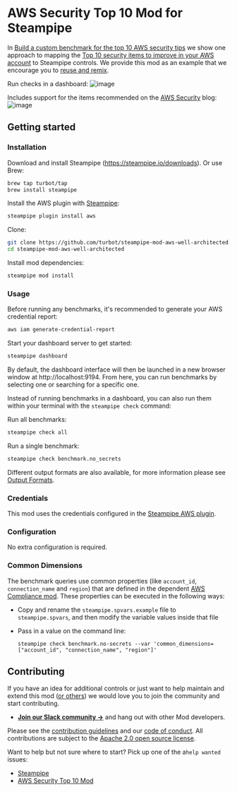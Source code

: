 # AWS Security Top 10 Mod for Steampipe

In [Build a custom benchmark for the top 10 AWS security tips](https://steampipie.io/blog/aws-security-top-10) we show one approach to mapping the [Top 10 security items to improve in your AWS account](https://aws.amazon.com/blogs/security/top-10-security-items-to-improve-in-your-aws-account/) to Steampipe controls. We provide this mod as an example that we encourage you to [reuse and remix](https://steampipe.io/blog/remixing-dashboards).

Run checks in a dashboard:
![image](https://raw.githubusercontent.com/turbot/steampipe-mod-aws-security-top-10/main/docs/aws-top-10-dashboard.png)

Includes support for the items recommended on the [AWS Security](https://aws.amazon.com/blogs/security/top-10-security-items-to-improve-in-your-aws-account/) blog:
![image](https://d2908q01vomqb2.cloudfront.net/22d200f8670dbdb3e253a90eee5098477c95c23d/2020/03/19/10-Security-Itemsb-Figure-1.png)

## Getting started

### Installation

Download and install Steampipe (https://steampipe.io/downloads). Or use Brew:

```sh
brew tap turbot/tap
brew install steampipe
```

Install the AWS plugin with [Steampipe](https://steampipe.io):

```sh
steampipe plugin install aws
```

Clone:

```sh
git clone https://github.com/turbot/steampipe-mod-aws-well-architected.git
cd steampipe-mod-aws-well-architected
```

Install mod dependencies:

```sh
steampipe mod install
```

### Usage

Before running any benchmarks, it's recommended to generate your AWS credential report:

```sh
aws iam generate-credential-report
```

Start your dashboard server to get started:

```sh
steampipe dashboard
```

By default, the dashboard interface will then be launched in a new browser
window at http://localhost:9194. From here, you can run benchmarks by
selecting one or searching for a specific one.

Instead of running benchmarks in a dashboard, you can also run them within your
terminal with the `steampipe check` command:

Run all benchmarks:

```sh
steampipe check all
```

Run a single benchmark:

```sh
steampipe check benchmark.no_secrets
```

Different output formats are also available, for more information please see
[Output Formats](https://steampipe.io/docs/reference/cli/check#output-formats).

### Credentials

This mod uses the credentials configured in the [Steampipe AWS plugin](https://hub.steampipe.io/plugins/turbot/aws).

### Configuration

No extra configuration is required.

### Common Dimensions

The benchmark queries use common properties (like `account_id`, `connection_name` and `region`) that are defined in the dependent [AWS Compliance mod](https://github.com/turbot/steampipe-mod-aws-compliance). These properties can be executed in the following ways:

- Copy and rename the `steampipe.spvars.example` file to `steampipe.spvars`, and then modify the variable values inside that file

- Pass in a value on the command line:

  ```shell
  steampipe check benchmark.no-secrets --var 'common_dimensions=["account_id", "connection_name", "region"]'
  ```

## Contributing

If you have an idea for additional controls or just want to help maintain and extend this mod ([or others](https://github.com/topics/steampipe-mod)) we would love you to join the community and start contributing.

- **[Join our Slack community →](https://steampipe.io/community/join)** and hang out with other Mod developers.

Please see the [contribution guidelines](https://github.com/turbot/steampipe/blob/main/CONTRIBUTING.md) and our [code of conduct](https://github.com/turbot/steampipe/blob/main/CODE_OF_CONDUCT.md). All contributions are subject to the [Apache 2.0 open source license](https://github.com/turbot/steampipe-mod-aws-well-architected/blob/main/LICENSE).

Want to help but not sure where to start? Pick up one of the a`help wanted` issues:

- [Steampipe](https://github.com/turbot/steampipe/labels/help%20wanted)
- [AWS Security Top 10 Mod](https://github.com/turbot/steampipe-mod-aws-security-top-10/labels/help%20wanted)

